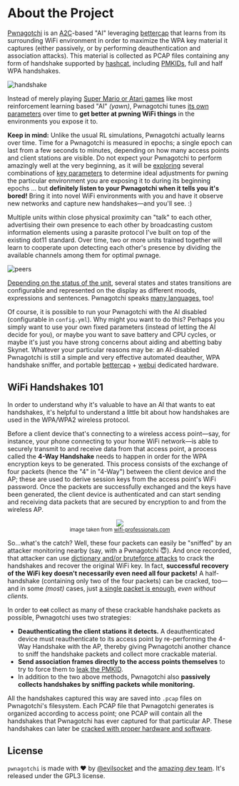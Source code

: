 # About the Project

[Pwnagotchi](https://twitter.com/pwnagotchi) is an [A2C](https://hackernoon.com/intuitive-rl-intro-to-advantage-actor-critic-a2c-4ff545978752)-based "AI" leveraging [bettercap](https://www.bettercap.org/) that learns from its surrounding WiFi environment in order to maximize the WPA key material it captures (either passively, or by performing deauthentication and association attacks). This material is collected as PCAP files containing any form of handshake supported by [hashcat](https://hashcat.net/hashcat/), including [PMKIDs](https://www.evilsocket.net/2019/02/13/Pwning-WiFi-networks-with-bettercap-and-the-PMKID-client-less-attack/), 
full and half WPA handshakes.

![handshake](https://i.imgur.com/pdA4vCZ.png)

Instead of merely playing [Super Mario or Atari games](https://becominghuman.ai/getting-mario-back-into-the-gym-setting-up-super-mario-bros-in-openais-gym-8e39a96c1e41?gi=c4b66c3d5ced) like most reinforcement learning based "AI" *(yawn)*, Pwnagotchi tunes [its own parameters](https://github.com/evilsocket/pwnagotchi/blob/master/sdcard/rootfs/root/pwnagotchi/config.yml#L54) over time to **get better at pwning WiFi things** in the environments you expose it to. 

**Keep in mind:** Unlike the usual RL simulations, Pwnagotchi actually learns over time. Time for a Pwnagotchi is measured in epochs; a single epoch can last from a few seconds to minutes, depending on how many access points and client stations are visible. Do not expect your Pwnagotchi to perform amazingly well at the very beginning, as it will be [exploring](https://hackernoon.com/intuitive-rl-intro-to-advantage-actor-critic-a2c-4ff545978752) several combinations of [key parameters](https://github.com/evilsocket/pwnagotchi/blob/master/docs/usage.md#training-the-ai) to determine ideal adjustments for pwning the particular environment you are exposing it to during its beginning epochs ... but **definitely listen to your Pwnagotchi when it tells you it's bored!** Bring it into novel WiFi environments with you and have it observe new networks and capture new handshakes—and you'll see. :)

Multiple units within close physical proximity can "talk" to each other, advertising their own presence to each other by broadcasting custom information elements using a parasite protocol I've built on top of the existing dot11 standard. Over time, two or more units trained together will learn to cooperate upon detecting each other's presence by dividing the available channels among them for optimal pwnage.

![peers](https://i.imgur.com/Ywr5aqx.png)

[Depending on the status of the unit](), several states and states transitions are configurable and represented on the display as different moods, expressions and sentences. Pwnagotchi speaks [many languages](https://github.com/evilsocket/pwnagotchi/blob/master/docs/configure.md#configuration), too!

Of course, it is possible to run your Pwnagotchi with the AI disabled (configurable in `config.yml`). Why might you want to do this? Perhaps you simply want to use your own fixed parameters (instead of letting the AI decide for you), or maybe you want to save battery and CPU cycles, or maybe it's just you have strong concerns about aiding and abetting baby Skynet. Whatever your particular reasons may be: an AI-disabled Pwnagotchi is still a simple and very effective automated deauther, WPA handshake sniffer, and portable [bettercap](https://www.bettercap.org/) + [webui](https://github.com/evilsocket/pwnagotchi/blob/master/docs/usage.md#bettercaps-web-ui) dedicated hardware.

## WiFi Handshakes 101

In order to understand why it's valuable to have an AI that wants to eat handshakes, it's helpful to understand a little bit about how handshakes are used in the WPA/WPA2 wireless protocol.

Before a client device that's connecting to a wireless access point—say, for instance, your phone connecting to your home WiFi network—is able to securely transmit to and receive data from that access point, a process called the **4-Way Handshake** needs to happen in order for the WPA encryption keys to be generated. This process consists of the exchange of four packets (hence the "4" in "4-Way") between the client device and the AP; these are used to derive session keys from the access point's WiFi password. Once the packets are successfully exchanged and the keys have been generated, the client device is authenticated and can start sending and receiving data packets that are secured by encryption to and from the wireless AP.

<p align="center">
<img src="https://i.imgur.com/nI8IE6a.png"/>
<br/>
<small>image taken from <a target="_blank" href="https://www.wifi-professionals.com/2019/01/4-way-handshake">wifi-professionals.com</a></small>
</p>

So...what's the catch? Well, these four packets can easily be "sniffed" by an attacker monitoring nearby (say, with a Pwnagotchi :innocent:). And once recorded, that attacker can use [dictionary and/or bruteforce attacks](https://hashcat.net/wiki/doku.php?id=cracking_wpawpa2) to crack the handshakes and recover the original WiFi key. In fact, **successful recovery of the WiFi key doesn't necessarily even need all four packets!** A half-handshake (containing only two of the four packets) can be cracked, too—and in some *(most)* cases, just [a single packet is enough](https://hashcat.net/forum/thread-7717-post-41447.html), *even without clients.*

In order to ~~eat~~ collect as many of these crackable handshake packets as possible, Pwnagotchi uses two strategies:

- **Deauthenticating the client stations it detects.** A deauthenticated device must reauthenticate to its access point by re-performing the 4-Way Handshake with the AP, thereby giving Pwnagotchi another chance to sniff the handshake packets and collect more crackable material.
- **Send association frames directly to the access points themselves**
to try to force them to [leak the PMKID](https://www.evilsocket.net/2019/02/13/Pwning-WiFi-networks-with-bettercap-and-the-PMKID-client-less-attack/).
- In addition to the two above methods, Pwnagotchi also **passively collects handshakes by sniffing packets while monitoring.**

All the handshakes captured this way are saved into `.pcap` files on Pwnagotchi's filesystem. Each PCAP file that Pwnagotchi generates is organized according to access point; one PCAP will contain all the handshakes that Pwnagotchi has ever captured for that particular AP. These handshakes can later be [cracked with proper hardware and software](https://hashcat.net/wiki/doku.php?id=cracking_wpawpa2).

## License

`pwnagotchi` is made with ♥  by [@evilsocket](https://twitter.com/evilsocket) and the [amazing dev team](https://github.com/evilsocket/pwnagotchi/graphs/contributors). It's released under the GPL3 license.
